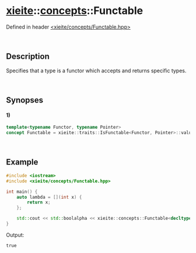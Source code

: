 # [xieite](../xieite.md)\:\:[concepts](../concepts.md)\:\:Functable
Defined in header [<xieite/concepts/Functable.hpp>](../../include/xieite/concepts/Functable.hpp)

&nbsp;

## Description
Specifies that a type is a functor which accepts and returns specific types.

&nbsp;

## Synopses
#### 1)
```cpp
template<typename Functor, typename Pointer>
concept Functable = xieite::traits::IsFunctable<Functor, Pointer>::value;
```

&nbsp;

## Example
```cpp
#include <iostream>
#include <xieite/concepts/Functable.hpp>

int main() {
    auto lambda = [](int x) {
        return x;
    };

    std::cout << std::boolalpha << xieite::concepts::Functable<decltype(lambda), int(int)> << '\n';
}
```
Output:
```
true
```
